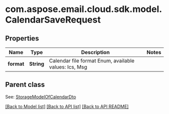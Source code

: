 
# com.aspose.email.cloud.sdk.model.CalendarSaveRequest
## Properties
Name | Type | Description | Notes
------------ | ------------- | ------------- | -------------
**format** | **String** | Calendar file format Enum, available values: Ics, Msg | 


## Parent class

See: [StorageModelOfCalendarDto](StorageModelOfCalendarDto.md)

[[Back to Model list]](README.md#documentation-for-models) [[Back to API list]](README.md#documentation-for-api-endpoints) [[Back to API README]](README.md)


